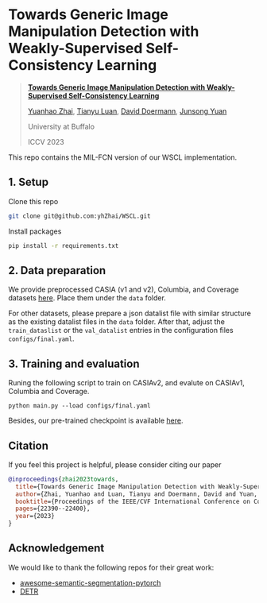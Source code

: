 # Towards Generic Image Manipulation Detection with Weakly-Supervised Self-Consistency Learning


> [**Towards Generic Image Manipulation Detection with Weakly-Supervised Self-Consistency Learning**](https://arxiv.org/abs/2309.01246)
>
> [Yuanhao Zhai](https://www.yhzhai.com), [Tianyu Luan](https://tyluann.github.io), [David Doermann](https://cse.buffalo.edu/~doermann/), [Junsong Yuan](https://cse.buffalo.edu/~jsyuan/)
>
> University at Buffalo
>
> ICCV 2023

This repo contains the MIL-FCN version of our WSCL implementation.

## 1. Setup
Clone this repo

```bash
git clone git@github.com:yhZhai/WSCL.git
```

Install packages
```bash
pip install -r requirements.txt
```

## 2. Data preparation

We provide preprocessed CASIA (v1 and v2), Columbia, and Coverage datasets [here](https://buffalo.box.com/s/2t3eqvwp7ua2ircpdx12sfq04sne4x50).
Place them under the `data` folder.

For other datasets, please prepare a json datalist file with similar structure as the existing datalist files in the `data` folder. After that, adjust the `train_dataslist` or the `val_datalist` entries in the configuration files `configs/final.yaml`.


## 3. Training and evaluation

Runing the following script to train on CASIAv2, and evalute on CASIAv1, Columbia and Coverage.

```shell
python main.py --load configs/final.yaml
```

Besides, our pre-trained checkpoint is available [here](https://buffalo.box.com/s/2t3eqvwp7ua2ircpdx12sfq04sne4x50).

## Citation
If you feel this project is helpful, please consider citing our paper
```bibtex
@inproceedings{zhai2023towards,
  title={Towards Generic Image Manipulation Detection with Weakly-Supervised Self-Consistency Learning},
  author={Zhai, Yuanhao and Luan, Tianyu and Doermann, David and Yuan, Junsong},
  booktitle={Proceedings of the IEEE/CVF International Conference on Computer Vision},
  pages={22390--22400},
  year={2023}
}
```


## Acknowledgement
We would like to thank the following repos for their great work:
- [awesome-semantic-segmentation-pytorch](https://github.com/Tramac/awesome-semantic-segmentation-pytorch)
- [DETR](https://github.com/facebookresearch/detr)

